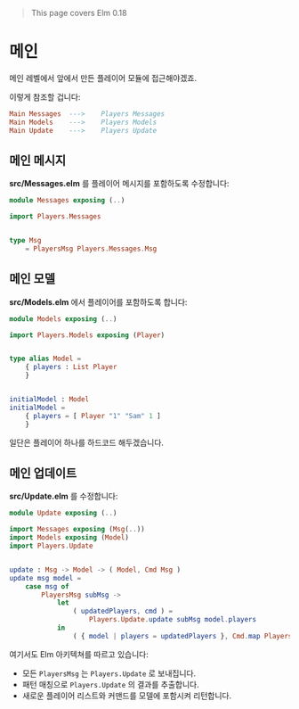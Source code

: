 > This page covers Elm 0.18

# 메인

메인 레벨에서 앞에서 만든 플레이어 모듈에 접근해야겠죠.

이렇게 참조할 겁니다:

```elm
Main Messages  --->    Players Messages
Main Models    --->    Players Models
Main Update    --->    Players Update
```

## 메인 메시지

__src/Messages.elm__ 를 플레이어 메시지를 포함하도록 수정합니다:

```elm
module Messages exposing (..)

import Players.Messages


type Msg
    = PlayersMsg Players.Messages.Msg
```

## 메인 모델

__src/Models.elm__ 에서 플레이어를 포함하도록 합니다:

```elm
module Models exposing (..)

import Players.Models exposing (Player)


type alias Model =
    { players : List Player
    }


initialModel : Model
initialModel =
    { players = [ Player "1" "Sam" 1 ]
    }
```

일단은 플레이어 하나를 하드코드 해두겠습니다.

## 메인 업데이트

__src/Update.elm__ 를 수정합니다:

```elm
module Update exposing (..)

import Messages exposing (Msg(..))
import Models exposing (Model)
import Players.Update


update : Msg -> Model -> ( Model, Cmd Msg )
update msg model =
    case msg of
        PlayersMsg subMsg ->
            let
                ( updatedPlayers, cmd ) =
                    Players.Update.update subMsg model.players
            in
                ( { model | players = updatedPlayers }, Cmd.map PlayersMsg cmd )
```

여기서도 Elm 아키텍쳐를 따르고 있습니다:

- 모든 `PlayersMsg` 는 `Players.Update` 로 보내집니다.
- 패턴 매칭으로 `Players.Update` 의 결과를 추출합니다.
- 새로운 플레이어 리스트와 커맨드를 모델에 포함시켜 리턴합니다.
